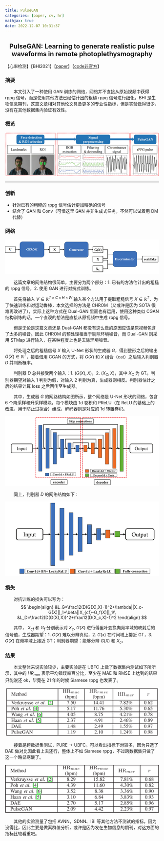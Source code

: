 ```yaml
---
title: PulseGAN
categories: [paper, cv, hr]
mathjax: true
date: 2022-12-07 10:31:37
---
```


<h2><center> PulseGAN: Learning to generate realistic pulse
waveforms in remote photoplethysmography </center></h2>

【心率检测】【BHI2021】【[paper](https://arxiv.53yu.com/pdf/2006.02699)】【[code非官方](https://github.com/miki998/PulseGAN.git)】

### 摘要

&emsp;&emsp;本文引入了一种使用 GAN 训练的网络，网络并不直接从原始视频中获得 rppg 信号，而是使用其他方法已经估计出的粗糙 rppg 信号进行细化，BHI 是生物信息期刊，这篇文章相对其他论文具备更多的专业性指标，但是实验做得很少，没有在其他数据集内验证有效性。

### 概览

![image-20221207193415813](PulseGAN/image-20221207193415813.png)

<!-- more -->

----

### 创新

- 针对已有的粗糙的 rppg 信号估计更加精确的信号
- 结合了 GAN 和 Conv（可惜这里 GAN 并非生成式任务，不然可以试着用 DM 代替）

### 网络

![image-20221208122816922](PulseGAN/image-20221208122816922.png)

&emsp;&emsp;这篇文章的网络结构很简单，主要分为两个部分：1. 已有的方法估计出的粗糙的 rppg 信号，2. 使用 GAN 进行对抗式训练。

&emsp;&emsp;首先将输入 $V\in\mathbb R^{T\times C\times H\times W}$ 输入某个方法用于提取粗糙信号 $X\in\mathbb R^{T}$，为了快速训练和对运动鲁棒，本文选择的方法是 CHROM（又或许是因为 SOTA 很难再改进了），实际上这种方式在 Dual-GAN 里面也有运用，使用这种类似 CGAN 结构训练的话，一个直观的想法是直接从原视频中生成 rppg 信号。

&emsp;&emsp;但是无论是这篇文章还是 Dual-GAN 都没有这么做的原因应该是原视频包含了太多的噪音。因此 CHROM 的预处理相当于剔除环境噪音，而 Dual-GAN 则采用 STMap 进行输入，在某种程度上也是去除环境噪音。

&emsp;&emsp;将处理之后的粗糙信号 $X$ 输入 U-Net 形状的生成器 $G$，得到整形之后的输出 $G(X)\in\mathbb R^{T}$，接着借用 CGAN 的方式，将 $G(X)$ 和 $X$ 组合（cat）之后输入判别器 $D$ 并判断概率。

&emsp;&emsp;判别器 $D$ 总共接受两个输入：1. $(G(X),X)$，2. $(X_C,X)$，其中 $X_C$ 为 GT。判别器期望对输入 1 判别为假，对输入 2 判别为真，生成器则相反。判别器估计之后的结果计算 loss 之后回传至生成器。

&emsp;&emsp;其中，生成器 $G$ 的网路结构如图所示，整个网络是 U-Net 形状的网络，包含 6 个降采样和升采样模块，每个模块由 1d 卷积和 PReLU（在 ReLU 的基础上的改进，用于防止过拟合）组成，解码器则是对应的 1d 转置卷积。

<img src="PulseGAN/image-20221208124435592.png" alt="image-20221208124435592" style="zoom:50%;" />

&emsp;&emsp;同上，判别器 $D$ 的网络结构如下：

<img src="PulseGAN/image-20221208124701079.png" alt="image-20221208124701079" style="zoom:50%;" />

### 损失

&emsp;&emsp;对抗训练的损失可以写为：
$$
\begin{align}
&L_G=\frac12(D(G(X),X)-1)^2+\lambda||X_c-G(X)||_1+\beta||X_{cf}-G_f(X)||_1\\
&L_D=\frac12(D(G(X),X))^2+\frac12(D(X_c,X)-1)^2
\end{align}
$$

&emsp;&emsp;其中， $X_{cf}$ 和 $G_f$ 分别表示对 $X_c,\ G(X)$ 进行傅里叶变换向频率域的映射后的信号值，生成器期望：1. $G(X)$ 难以分辨真假，2. $G(x)$ 在时间域上接近 GT，3. $G(X)$ 在频率域上接近 GT；判别器期望：能够分辨 $G(X)$ 和 $X_c$。

### 结果

&emsp;&emsp;本文整体来说实验较少，主要实验是在 UBFC 上做了数据集内测试如下所所示，其中的 $HR_{mer}$ 表示平均错误率百分比，至少在 MAE 和 RMSE 上达到的结果只能说还 ok，毕竟在 21 年的时候 Siamese rppg 也发表了。

<img src="PulseGAN/image-20221208130646082.png" alt="image-20221208130646082" style="zoom:67%;" />

&emsp;&emsp;接着是跨数据集测试，PURE → UBFC。可以看出指标下滑较多，因为只选了 DAE 做对比因此看上去还行，整体上不如 Siamese rppg，不过跨数据集只做了这一个略显寒酸了。

<img src="PulseGAN/image-20221208131055463.png" alt="image-20221208131055463" style="zoom: 67%;" />

&emsp;&emsp;其他的实验测量了包括 AVNN，SDNN、IBI 等其他方法不测试的指标，因为没得比，因此主要是做离群值分析，或许是因为发在生物信息的期刊，对这方面的指标比较看重吧。

